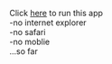 Click <a href='https://noolie.github.io/test-task-01/'>here</a> to run this app<br>
-no internet explorer<br>
-no safari<br>
-no moblie<br>
...so far
